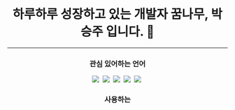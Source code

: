 <h1 align="center">하루하루 성장하고 있는 개발자 꿈나무, 박승주 입니다. 👋</h2>
<hr/>
<h3 align="center">관심 있어하는 언어</h4>

<p align="center">
  <img src="https://img.shields.io/badge/WebGL-990000?style=flat-square&logo=WebGL&logoColor=white"/></a>&nbsp 
  <img src="https://img.shields.io/badge/JavaScript-F7DF1E?style=flat-square&logo=JavaScript&logoColor=white"/></a>&nbsp 
  <img src="https://img.shields.io/badge/Python-3776AB?style=flat-square&logo=Python&logoColor=white"/></a>&nbsp 
  <img src="https://img.shields.io/badge/JAVA-007396?style=flat-square&logo=Java&logoColor=white"/></a>&nbsp
  <img src="https://img.shields.io/badge/HTML5-E34F26?style=flat-square&logo=HTML&logoColor=white"/></a>&nbsp</p>

<h3 align="center">사용하는 

